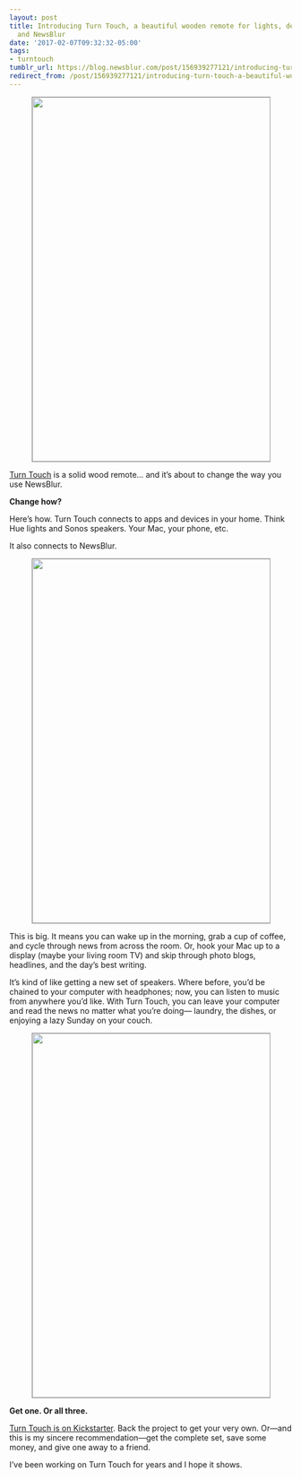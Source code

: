 ```yaml
---
layout: post
title: Introducing Turn Touch, a beautiful wooden remote for lights, devices, apps,
  and NewsBlur
date: '2017-02-07T09:32:32-05:00'
tags:
- turntouch
tumblr_url: https://blog.newsblur.com/post/156939277121/introducing-turn-touch-a-beautiful-wooden-remote
redirect_from: /post/156939277121/introducing-turn-touch-a-beautiful-wooden-remote/
---
```

<figure class="tmblr-full" data-orig-height="1333" data-orig-width="2000" data-orig-src="https://turntouch.com/static/images/media-kit/photos/Turn%20Touch-3259c.jpg"><img style="width: 650px;border: 1px solid #909090;" data-orig-height="1333" data-orig-width="2000" src="https://turntouch.com/static/images/media-kit/photos/Turn%20Touch-3259c.jpg"></figure>

[Turn Touch](https://turntouch.com/kickstarter) is a solid wood remote… and it’s about to change the way you use NewsBlur.

**Change how?**

Here’s how. Turn Touch connects to apps and devices in your home. Think Hue lights and Sonos speakers. Your Mac, your phone, etc.

It also connects to NewsBlur.

<figure class="tmblr-full" data-orig-height="760" data-orig-width="1360" data-orig-src="https://turntouch.com/static/images/media-kit/graphics/use-case-news@2x.jpg"><img style="width: 650px;border: 1px solid #909090;" data-orig-height="760" data-orig-width="1360" src="https://turntouch.com/static/images/media-kit/graphics/use-case-news@2x.jpg"></figure>

This is big. It means you can wake up in the morning, grab a cup of coffee, and cycle through news from across the room. Or, hook your Mac up to a display (maybe your living room TV) and skip through photo blogs, headlines, and the day’s best writing.

It’s kind of like getting a new set of speakers. Where before, you’d be chained to your computer with headphones; now, you can listen to music from anywhere you’d like. With Turn Touch, you can leave your computer and read the news no matter what you’re doing— laundry, the dishes, or enjoying a lazy Sunday on your couch.

<figure class="tmblr-full" data-orig-height="877" data-orig-width="2000" data-orig-src="https://turntouch.com/static/images/media-kit/photos/Turn%20Touch-3248c.jpg"><img style="width: 650px;border: 1px solid #909090;" data-orig-height="877" data-orig-width="2000" src="https://turntouch.com/static/images/media-kit/photos/Turn%20Touch-3248c.jpg"></figure>

**Get one. Or all three.**

[Turn Touch is on Kickstarter](https://turntouch.com/kickstarter). Back the project to get your very own. Or—and this is my sincere recommendation—get the complete set, save some money, and give one away to a friend.

I’ve been working on Turn Touch for years and I hope it shows.


